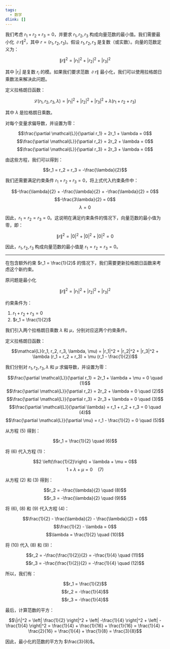 ```yaml
---
tags:
  - 数学
dlink: []
---
```

我们考虑 $r_1 + r_2 + r_3 = 0$，并要求 $r_1, r_2, r_3$ 构成向量范数的最小值。我们需要最小化 $\|r\|^2$，其中 $r = (r_1, r_2, r_3)$。假设 $r_1, r_2, r_3$ 是复数（或实数）。向量的范数定义为：

$$\|r\|^2 = |r_1|^2 + |r_2|^2 + |r_3|^2$$

其中 $|r_i|$ 是复数 $r_i$ 的模。如果我们要求范数 $\|r\|$ 最小化，我们可以使用拉格朗日乘数法来解决此问题。

定义拉格朗日函数：

$$\mathcal{L}(r_1, r_2, r_3, \lambda) = |r_1|^2 + |r_2|^2 + |r_3|^2 + \lambda (r_1 + r_2 + r_3)$$

其中 $\lambda$ 是拉格朗日乘数。

对每个变量求偏导数，并设置为零：

$$\frac{\partial \mathcal{L}}{\partial r_1} = 2r_1 + \lambda = 0$$
$$\frac{\partial \mathcal{L}}{\partial r_2} = 2r_2 + \lambda = 0$$
$$\frac{\partial \mathcal{L}}{\partial r_3} = 2r_3 + \lambda = 0$$

由这些方程，我们可以得到：

$$r_1 = r_2 = r_3 = -\frac{\lambda}{2}$$

我们还需要满足约束条件 $r_1 + r_2 + r_3 = 0$，将上式代入约束条件中：

$$-\frac{\lambda}{2} + -\frac{\lambda}{2} + -\frac{\lambda}{2} = 0$$
$$-\frac{3\lambda}{2} = 0$$
$$\lambda = 0$$

因此，$r_1 = r_2 = r_3 = 0$。这说明在满足约束条件的情况下，向量范数的最小值为零，即：

$$\|r\|^2 = |0|^2 + |0|^2 + |0|^2 = 0$$

因此，$r_1, r_2, r_3$ 构成向量范数的最小值是 $r_1 = r_2 = r_3 = 0$。


---
在包含额外约束 $r_1 = \frac{1}{2}$ 的情况下，我们需要更新拉格朗日函数来考虑这个新约束。

原问题是最小化

$$\|r\|^2 = |r_1|^2 + |r_2|^2 + |r_3|^2$$

约束条件为：

1. $r_1 + r_2 + r_3 = 0$
2. $r_1 = \frac{1}{2}$

我们引入两个拉格朗日乘数 $\lambda$ 和 $\mu$，分别对应这两个约束条件。

定义拉格朗日函数：

$$\mathcal{L}(r_1, r_2, r_3, \lambda, \mu) = |r_1|^2 + |r_2|^2 + |r_3|^2 + \lambda (r_1 + r_2 + r_3) + \mu (r_1 - \frac{1}{2})$$

我们分别对 $r_1, r_2, r_3, \lambda$ 和 $\mu$ 求偏导数，并设置为零：

$$\frac{\partial \mathcal{L}}{\partial r_1} = 2r_1 + \lambda + \mu = 0 \quad (1)$$
$$\frac{\partial \mathcal{L}}{\partial r_2} = 2r_2 + \lambda = 0 \quad (2)$$
$$\frac{\partial \mathcal{L}}{\partial r_3} = 2r_3 + \lambda = 0 \quad (3)$$
$$\frac{\partial \mathcal{L}}{\partial \lambda} = r_1 + r_2 + r_3 = 0 \quad (4)$$
$$\frac{\partial \mathcal{L}}{\partial \mu} = r_1 - \frac{1}{2} = 0 \quad (5)$$

从方程 (5) 得到：

$$r_1 = \frac{1}{2} \quad (6)$$

将 (6) 代入方程 (1)：

$$2 \left(\frac{1}{2}\right) + \lambda + \mu = 0$$
$$1 + \lambda + \mu = 0 \quad (7)$$

从方程 (2) 和 (3) 得到：

$$r_2 = -\frac{\lambda}{2} \quad (8)$$
$$r_3 = -\frac{\lambda}{2} \quad (9)$$

将 (6), (8) 和 (9) 代入方程 (4)：

$$\frac{1}{2} - \frac{\lambda}{2} - \frac{\lambda}{2} = 0$$
$$\frac{1}{2} - \lambda = 0$$
$$\lambda = \frac{1}{2} \quad (10)$$

将 (10) 代入 (8) 和 (9)：

$$r_2 = -\frac{\frac{1}{2}}{2} = -\frac{1}{4} \quad (11)$$
$$r_3 = -\frac{\frac{1}{2}}{2} = -\frac{1}{4} \quad (12)$$

所以，我们有：

$$r_1 = \frac{1}{2}$$
$$r_2 = -\frac{1}{4}$$
$$r_3 = -\frac{1}{4}$$

最后，计算范数的平方：

$$\|r\|^2 = \left| \frac{1}{2} \right|^2 + \left| -\frac{1}{4} \right|^2 + \left| -\frac{1}{4} \right|^2 = \frac{1}{4} + \frac{1}{16} + \frac{1}{16} = \frac{1}{4} + \frac{2}{16} = \frac{1}{4} + \frac{1}{8} = \frac{3}{8}$$

因此，最小化的范数的平方为 $\frac{3}{8}$。
